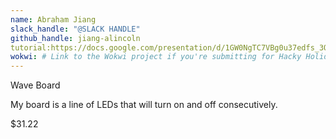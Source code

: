 ```yaml
---
name: Abraham Jiang
slack_handle: "@SLACK HANDLE"
github_handle: jiang-alincoln
tutorial:https://docs.google.com/presentation/d/1GW0NgTC7VBg0u37edfs_3OpUPnbCaQnFMc3EsVhKHl4/present?slide=id.g2dceb74664e_0_351
wokwi: # Link to the Wokwi project if you're submitting for Hacky Holidays
---
```


Wave Board

<!-- Describe your board in 2-3 sentences. What are you making? What will it do? -->
My board is a line of LEDs that will turn on and off consecutively. 

<!-- How much is it going to cost? -->
$31.22

<!-- Tell us a little bit about your design process. What were some challenges? What helped? ***Totally optional*** -->
